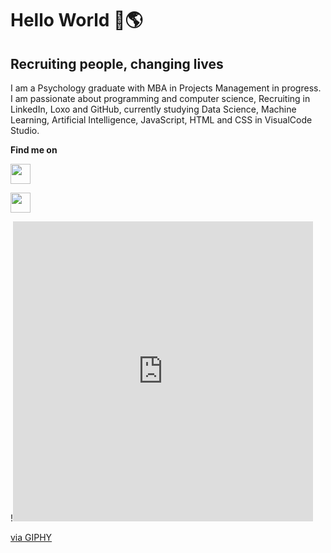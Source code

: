 # Hello World 👋🌎

## Recruiting people, changing lives

I am a Psychology graduate with MBA in Projects
Management in progress. I am passionate about
programming and computer science, Recruiting in LinkedIn, Loxo and GitHub, currently studying Data Science, Machine Learning, Artificial Intelligence, JavaScript, HTML and CSS in VisualCode Studio.

**Find me on**

<p align="left"> <a href="https://www.linkedin.com/in/josecneto2" target="_blank" rel="noreferrer"><img src="https://raw.githubusercontent.com/danielcranney/readme-generator/main/public/icons/socials/linkedin.svg" width="32" height="32"/></a> 
 
<a href="https://www.twitter.com/jzcstllnnt" target="_blank" rel="noreferrer"><img src="https://raw.githubusercontent.com/danielcranney/readme-generator/main/public/icons/socials/twitter.svg" width="32" height="32" /></a></p>

!<iframe src="https://giphy.com/embed/YnexM9LwlwGu4Z1QnS" width="480" height="480" frameBorder="0" class="giphy-embed" allowFullScreen></iframe><p><a href="https://giphy.com/gifs/visuals-network-connectivity-YnexM9LwlwGu4Z1QnS">via GIPHY</a></p>
